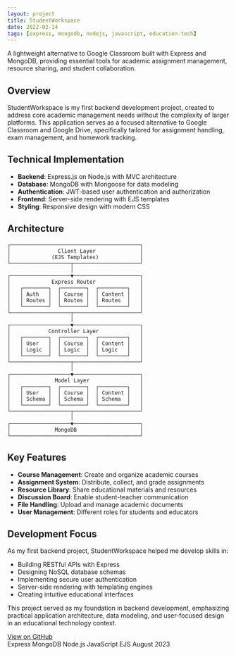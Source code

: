 ```yaml
---
layout: project
title: StudentWorkspace
date: 2022-02-14
tags: [express, mongodb, nodejs, javascript, education-tech]
---
```


<p class="message">
  A lightweight alternative to Google Classroom built with Express and MongoDB, providing essential tools for academic assignment management, resource sharing, and student collaboration.
</p>

## Overview

StudentWorkspace is my first backend development project, created to address core academic management needs without the complexity of larger platforms. This application serves as a focused alternative to Google Classroom and Google Drive, specifically tailored for assignment handling, exam management, and homework tracking.

## Technical Implementation

* **Backend**: Express.js on Node.js with MVC architecture
* **Database**: MongoDB with Mongoose for data modeling
* **Authentication**: JWT-based user authentication and authorization
* **Frontend**: Server-side rendering with EJS templates
* **Styling**: Responsive design with modern CSS

## Architecture

```
┌─────────────────────────────────────────┐
│               Client Layer              │
│             (EJS Templates)             │
└───────────────────┬─────────────────────┘
                    │
┌───────────────────▼─────────────────────┐
│             Express Router              │
│   ┌────────┐  ┌────────┐  ┌─────────┐   │
│   │ Auth   │  │ Course │  │ Content │   │
│   │ Routes │  │ Routes │  │ Routes  │   │
│   └────────┘  └────────┘  └─────────┘   │
└───────────────────┬─────────────────────┘
                    │
┌───────────────────▼─────────────────────┐
│            Controller Layer             │
│   ┌────────┐  ┌────────┐  ┌─────────┐   │
│   │ User   │  │ Course │  │ Content │   │
│   │ Logic  │  │ Logic  │  │ Logic   │   │
│   └────────┘  └────────┘  └─────────┘   │
└───────────────────┬─────────────────────┘
                    │
┌───────────────────▼─────────────────────┐
│              Model Layer                │
│   ┌────────┐  ┌────────┐  ┌─────────┐   │
│   │ User   │  │ Course │  │ Content │   │
│   │ Schema │  │ Schema │  │ Schema  │   │
│   └────────┘  └────────┘  └─────────┘   │
└───────────────────┬─────────────────────┘
                    │
┌───────────────────▼─────────────────────┐
│              MongoDB                    │
└─────────────────────────────────────────┘
```

## Key Features

* **Course Management**: Create and organize academic courses
* **Assignment System**: Distribute, collect, and grade assignments
* **Resource Library**: Share educational materials and resources
* **Discussion Board**: Enable student-teacher communication
* **File Handling**: Upload and manage academic documents
* **User Management**: Different roles for students and educators

## Development Focus

As my first backend project, StudentWorkspace helped me develop skills in:

* Building RESTful APIs with Express
* Designing NoSQL database schemas
* Implementing secure user authentication
* Server-side rendering with templating engines
* Creating intuitive educational interfaces

This project served as my foundation in backend development, emphasizing practical application architecture, data modeling, and user-focused design in an educational technology context.

<div class="project-links">
  <a href="https://github.com/sugan0tech/student-workspace" class="github-link">View on GitHub</a>
</div>

<div class="project-meta">
  <span class="tech-badge">Express</span>
  <span class="tech-badge">MongoDB</span>
  <span class="tech-badge">Node.js</span>
  <span class="tech-badge">JavaScript</span>
  <span class="tech-badge">EJS</span>
  <span class="date-badge">August 2023</span>
</div>
